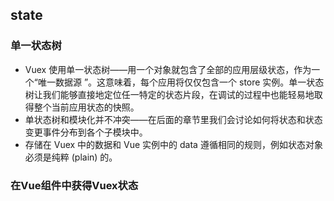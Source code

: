 ## state

### 单一状态树
- Vuex 使用单一状态树——用一个对象就包含了全部的应用层级状态，作为一个“唯一数据源 ”。这意味着，每个应用将仅仅包含一个 store 实例。单一状态树让我们能够直接地定位任一特定的状态片段，在调试的过程中也能轻易地取得整个当前应用状态的快照。
- 单状态树和模块化并不冲突——在后面的章节里我们会讨论如何将状态和状态变更事件分布到各个子模块中。
- 存储在 Vuex 中的数据和 Vue 实例中的 data 遵循相同的规则，例如状态对象必须是纯粹 (plain) 的。

### 在Vue组件中获得Vuex状态